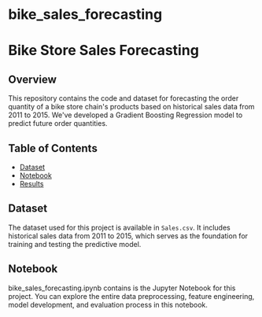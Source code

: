 # bike_sales_forecasting
# Bike Store Sales Forecasting

## Overview

This repository contains the code and dataset for forecasting the order quantity of a bike store chain's products based on historical sales data from 2011 to 2015. We've developed a Gradient Boosting Regression model to predict future order quantities.

## Table of Contents

- [Dataset](#dataset)
- [Notebook](#notebook)
- [Results](#results)

## Dataset

The dataset used for this project is available in  `Sales.csv`. It includes historical sales data from 2011 to 2015, which serves as the foundation for training and testing the predictive model.

## Notebook

bike_sales_forecasting.ipynb contains is the Jupyter Notebook for this project. You can explore the entire data preprocessing, feature engineering, model development, and evaluation process in this notebook.

